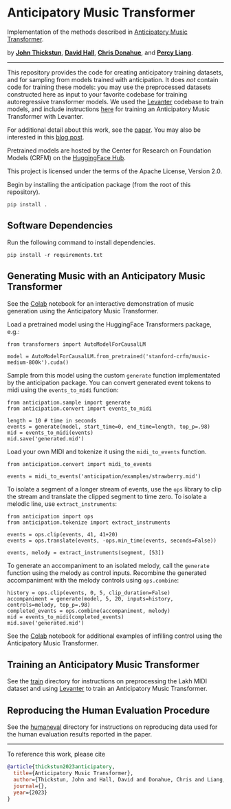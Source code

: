 # Anticipatory Music Transformer

Implementation of the methods described in [Anticipatory Music Transformer](https://johnthickstun.com/assets/pdf/anticipatory-music-transformer.pdf).

by [__John Thickstun__](https://johnthickstun.com/), [__David Hall__](http://dlwh.org/), [__Chris Donahue__](https://chrisdonahue.com/), and [__Percy Liang__](https://cs.stanford.edu/~pliang/).

-------------------------------------------------------------------------------------

This repository provides the code for creating anticipatory training datasets, and for sampling from models trained with anticipation. It does _not_ contain code for training these models: you may use the preprocessed datasets constructed here as input to your favorite codebase for training autoregressive transformer models. We used the [Levanter](https://github.com/stanford-crfm/levanter) codebase to train models, and include instructions [here](train) for training an Anticipatory Music Transformer with Levanter.

For additional detail about this work, see the [paper](https://johnthickstun.com/assets/pdf/anticipatory-music-transformer.pdf). You may also be interested in this [blog post](https://crfm.stanford.edu/2023/06/14/anticipatory-music-transformer.html).

Pretrained models are hosted by the Center for Research on Foundation Models (CRFM) on the [HuggingFace Hub](https://huggingface.co/stanford-crfm). 

This project is licensed under the terms of the Apache License, Version 2.0.

Begin by installing the anticipation package (from the root of this repository).

```
pip install .
```

## Software Dependencies

Run the following command to install dependencies.

```
pip install -r requirements.txt
```

## Generating Music with an Anticipatory Music Transformer

See the [Colab](https://colab.research.google.com/drive/1HCQDtGFwROpHRqcmZbV0byqbxDb74YGu?usp=sharing) notebook for an interactive demonstration of music generation using the Anticipatory Music Transformer.

Load a pretrained model using the HuggingFace Transformers package, e.g.:

```
from transformers import AutoModelForCausalLM

model = AutoModelForCausalLM.from_pretrained('stanford-crfm/music-medium-800k').cuda()
```

Sample from this model using the custom `generate` function implementated by the anticipation package. You can convert generated event tokens to midi using the `events_to_midi` function:

```
from anticipation.sample import generate
from anticipation.convert import events_to_midi

length = 10 # time in seconds
events = generate(model, start_time=0, end_time=length, top_p=.98)
mid = events_to_midi(events)
mid.save('generated.mid')
```

Load your own MIDI and tokenize it using the `midi_to_events` function.

```
from anticipation.convert import midi_to_events

events = midi_to_events('anticipation/examples/strawberry.mid')
```

To isolate a segment of a longer stream of events, use the `ops` library to clip the stream and translate the clipped segment to time zero. To isolate a melodic line, use `extract_instruments`:

```
from anticipation import ops
from anticipation.tokenize import extract_instruments

events = ops.clip(events, 41, 41+20)
events = ops.translate(events, -ops.min_time(events, seconds=False))

events, melody = extract_instruments(segment, [53])
```

To generate an accompaniment to an isolated melody, call the `generate` function using the melody as control inputs. Recombine the generated accompaniment with the melody controls using `ops.combine`:

```
history = ops.clip(events, 0, 5, clip_duration=False)
accompaniment = generate(model, 5, 20, inputs=history, controls=melody, top_p=.98)
completed_events = ops.combine(accompaniment, melody)
mid = events_to_midi(completed_events)
mid.save('generated.mid')
```

See the [Colab](https://colab.research.google.com/drive/1HCQDtGFwROpHRqcmZbV0byqbxDb74YGu?usp=sharing) notebook for additional examples of infilling control using the Anticipatory Music Transformer.

## Training an Anticipatory Music Transformer

See the [train](train) directory for instructions on preprocessing the Lakh MIDI dataset and using [Levanter](https://github.com/stanford-crfm/levanter) to train an Anticipatory Music Transformer.

## Reproducing the Human Evaluation Procedure

See the [humaneval](humaneval) directory for instructions on reproducing data used for the human evaluation results reported in the paper.

-------------------------------------------------------------------------------------

To reference this work, please cite

```bib
@article{thickstun2023anticipatory,
  title={Anticipatory Music Transformer},
  author={Thickstun, John and Hall, David and Donahue, Chris and Liang, Percy},
  journal={},
  year={2023}
}
```
